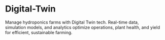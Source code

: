 # Digital-Twin
Manage hydroponics farms with Digital Twin tech. Real-time data, simulation models, and analytics optimize operations, plant health, and yield for efficient, sustainable farming.
